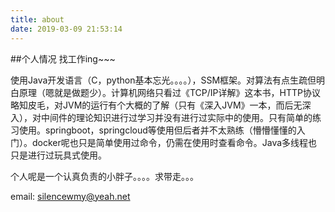 ```yaml
---
title: about
date: 2019-03-09 21:53:14
---
```

##个人情况
找工作ing~~~

使用Java开发语言（C，python基本忘光。。。。），SSM框架。对算法有点生疏但明白原理（嗯就是做题少）。计算机网络只看过《TCP/IP详解》这本书，HTTP协议略知皮毛，对JVM的运行有个大概的了解（只有《深入JVM》一本，而后无深入），对中间件的理论知识进行过学习并没有进行过实际中的使用。只有简单的练习使用。springboot，springcloud等使用但后者并不太熟练（懵懵懂懂的入门）。docker呢也只是简单使用过命令，仍需在使用时查看命令。Java多线程也只是进行过玩具式使用。

个人呢是一个认真负责的小胖子。。。。求带走。。。

email: <silencewmy@yeah.net>
